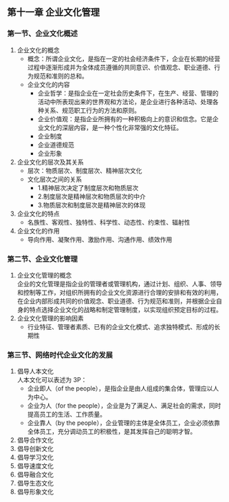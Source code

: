 ## 第十一章 企业文化管理

### 第一节、企业文化概述

1. 企业文化的概念
   - 概念：所谓企业文化，是指在一定的社会经济条件下，企业在长期的经营过程中逐渐形成并为全体成员遵循的共同意识、价值观念、职业道德、行为规范和准则的总和。
   - 企业文化的内容
     - 企业哲学：是指企业在一定社会历史条件下，在生产、经营、管理的活动中所表现出来的世界观和方法论，是企业进行各种活动、处理各种关系、规范职工行为的方法和原则。
     - 企业价值观：是指企业所拥有的一种积极向上的意识和信念。它是企业文化的深层内容，是一种个性化非常强的文化特征。
     - 企业制度
     - 企业道德规范
     - 企业形象
2. 企业文化的层次及其关系
   - 层次：物质层次、制度层次、精神层次文化
   - 文化层次之间的关系
     - 1.精神层次决定了制度层次和物质层次
     - 2.制度层次是精神层次和物质层次的中介
     - 3.物质层次和制度层次是精神层次的体现
3. 企业文化的特点
   - 名族性、客观性、独特性、科学性、动态性、约束性、辐射性
4. 企业文化的作用
   - 导向作用、凝聚作用、激励作用、沟通作用、绩效作用

### 第二节、企业文化管理

1. 企业文化管理的概念  
   企业的文化管理是指企业的管理者或管理机构，通过计划、组织、人事、领导和控制等工作，对组织所拥有的企业文化资源进行合理的安排和有效的利用，在企业内部形成共同的价值观念、职业道德、行为规范和准则，并根据企业自身的特点选择企业文化的战略和制定管理制度，以实现组织预定目标的过程。
2. 企业文化管理的影响因素
   - 行业特征、管理者素质、已有的企业文化模式、追求独特模式、形成的长期性

### 第三节、网络时代企业文化的发展

1. 倡导人本文化  
   人本文化可以表述为 3P：
   - 企业即人（of the people），是指企业是由人组成的集合体，管理应以人为中心。
   - 企业为人（for the people），企业是为了满足人、满足社会的需求，同时提高员工的生活、工作质量。
   - 企业靠人（by the people），企业管理的主体是全体员工，企业必须依靠全体员工，充分调动员工的积极性，是其发挥自己的聪明才智。
2. 倡导合作文化
3. 倡导创新文化
4. 倡导学习文化
5. 倡导速度文化
6. 倡导融合文化
7. 倡导生态文化
8. 倡导形象文化
